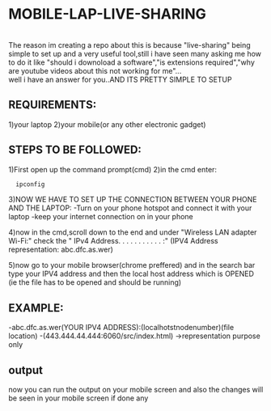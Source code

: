 # MOBILE-LAP-LIVE-SHARING
<br>
The reason im creating a repo about this is because "live-sharing" being simple to set up and a very useful tool,still i have seen many asking me how to do it like "should i downoload a software","is extensions required","why are youtube videos about this not working for me"...
<br>
well i have an answer for you..AND ITS PRETTY SIMPLE TO SETUP

## REQUIREMENTS:

1)your laptop
2)your mobile(or any other electronic gadget)

## STEPS TO BE FOLLOWED:

1)First open up the command prompt(cmd)
2)in the cmd enter:
 ```bash
   ipconfig
```
3)NOW WE HAVE TO SET UP THE CONNECTION BETWEEN YOUR PHONE AND THE LAPTOP:
-Turn on your phone hotspot and connect it with your laptop
-keep your internet connection on in your phone

4)now in the cmd,scroll down to the end and under "Wireless LAN adapter Wi-Fi:" check the "  IPv4 Address. . . . . . . . . . . :"
 (IPV4 Address representation: abc.dfc.as.wer)

 5)now go to your mobile browser(chrome preffered) and in the search bar type your IPV4 address and then the local host address which is OPENED (ie the file has to be opened and should be running)

 ## EXAMPLE:
  -abc.dfc.as.wer(YOUR IPV4 ADDRESS):(localhotstnodenumber)(file location)
  -(443.444.44.444:6060/src/index.html) ->representation purpose only
  
## output

 now you can run the output on your mobile screen and also the changes will be seen in your mobile screen if done any

